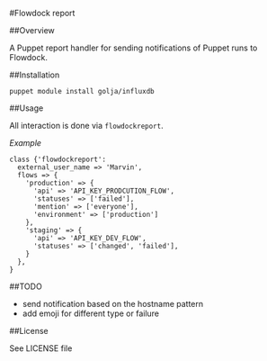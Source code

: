 #Flowdock report

##Overview

A Puppet report handler for sending notifications of Puppet runs to Flowdock.

##Installation

`puppet module install golja/influxdb`

##Usage

All interaction is done via `flowdockreport`.

*Example*

```puppet
class {'flowdockreport':
  external_user_name => 'Marvin',
  flows => {
    'production' => {
      'api' => 'API_KEY_PRODCUTION_FLOW',
      'statuses' => ['failed'],
      'mention' => ['everyone'],
      'environment' => ['production']
    },
    'staging' => {
      'api' => 'API_KEY_DEV_FLOW',
      'statuses' => ['changed', 'failed'],
    }
  },
}
```


##TODO

* send notification based on the hostname pattern
* add emoji for different type or failure

##License

See LICENSE file
